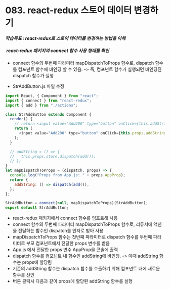 # 083. react-redux 스토어 데이터 변경하기

#### **_학습목표 : react-redux로 스토어 데이터를 변경하는 방법을 이해_**

####  **_react-redux 패키지의 connect 함수 사용 형태를 확인_** 

-   connect 함수의 두번째 파라미터 mapDispatchToProps 함수로, dispatch 함수를 컴포넌트 함수에 바인딩 할 수 있음. -> 즉, 컴포넌트 함수가 실행되면 바인딩된 dispatch 함수가 실행

-   StrAddButton.js 파일 수정

```js
import React, { Component } from "react";
import { connect } from "react-redux";
import { add } from "./actions";

class StrAddButton extends Component {
  render() {
    // return <input value="Add200" type="button" onClick={this.addString} />;
    return (
      <input value="Add200" type="button" onClick={this.props.addString} />
    );
  }

  // addString = () => {
  //   this.props.store.dispatch(add());
  // };
}
let mapDispatchToProps = (dispatch, props) => {
  console.log("Props from App.js: " + props.AppProp);
  return {
    addString: () => dispatch(add()),
  };
};

StrAddButton = connect(null, mapDispatchToProps)(StrAddButton);
export default StrAddButton;

```

- react-redux 패키지에서 connect 함수를 임포트해 사용
- connect 함수의 두번째 파라미터 mapDispatchToProps 함수로, 리듀서에 액션을 전달하는 함수인 dispatch를 인자로 받아 사용
- mapDispatchToProps 함수는 첫번째 파라미터로 dispatch 함수를 두번째 파라미터로 부모 컴포넌트에서 전달한 props 변수를 받음
- App.js 에서 전달한 props 변수 AppProp을 콘솔에 출력
- dispatch 함수를 컴포넌트 내 함수인 addString에 바인딩. -> 이때 addString 함수는 props에 할당됨
- 기존의 addString 함수는 dispatch 함수를 호출하기 위해 컴포넌트 내에 새로운 함수를 선언
- 버튼 클릭시 다음과 같이 props에 할당된 addString 함수를 실행
  
  
